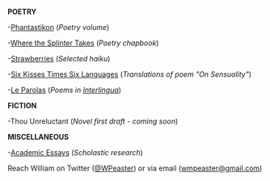<b>POETRY</b>

-[Phantastikon](https://github.com/wmpea/words/tree/master/Phantastikon) (<i>Poetry volume</i>)

-[Where the Splinter Takes](https://github.com/wmpea/words/tree/master/Where%20the%20Splinter%20Takes) (<i>Poetry chapbook</i>)

-[Strawberries](https://github.com/wmpea/words/tree/master/Strawberries) (<i>Selected haiku</i>)

-[Six Kisses Times Six Languages](https://github.com/wmpea/words/tree/master/Six%20Kisses%20Times%20Six%20Languages) (<i>Translations of poem "On Sensuality"</i>)

-[Le Parolas](https://github.com/wmpea/words/tree/master/Le%20Parolas) (<i>Poems in [Interlingua](https://adoneilson.com/int/gi/)</i>)

<b>FICTION</b>

-Thou Unreluctant (<i>Novel first draft - coming soon</i>)

<b>MISCELLANEOUS</b>

-[Academic Essays](https://github.com/wmpea/words/tree/master/Academic%20Essays) (<i>Scholastic research</i>)

Reach William on Twitter ([@WPeaster](https://twitter.com/WPeaster)) or via email (wmpeaster@gmail.com)
